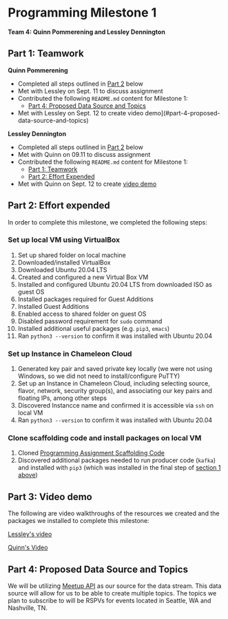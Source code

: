 # Programming Milestone 1

__Team 4: Quinn Pommerening and Lessley Dennington__

## Part 1: Teamwork

__Quinn Pommerening__

* Completed all steps outlined in [Part 2](#part-2-effort-expended) below
* Met with Lessley on Sept. 11 to discuss assignment
* Contributed the following `README.md` content for Milestone 1:
    * [Part 4: Proposed Data Source and Topics](#part-4-proposed-data-source-and-topics)
* Met with Lessley on Sept. 12 to create
video demo](#part-4-proposed-data-source-and-topics)

__Lessley Dennington__

* Completed all steps outlined in [Part 2](#part-2-effort-expended) below
* Met with Quinn on 09.11 to discuss assignment
* Contributed the following `README.md` content for Milestone 1:
    * [Part 1: Teamwork](#part-1-teamwork)
    * [Part 2: Effort Expended](#part-2-effort-expended)
* Met with Quinn on Sept. 12 to create
[video demo](#part-4-proposed-data-source-and-topics)

## Part 2: Effort expended

In order to complete this milestone, we completed the following steps:

### Set up local VM using VirtualBox

1. Set up shared folder on local machine
2. Downloaded/installed VirtualBox
2. Downloaded Ubuntu 20.04 LTS
3. Created and configured a new Virtual Box VM
4. Installed and configured Ubuntu 20.04 LTS from downloaded ISO as guest OS
5. Installed packages required for Guest Additions
6. Installed Guest Additions
7. Enabled access to shared folder on guest OS
8. Disabled password requirement for `sudo` command
9. Installed additional useful packages (e.g. `pip3`, `emacs`)
4. Ran `python3 --version` to confirm it was installed with Ubuntu 20.04

### Set up Instance in Chameleon Cloud

1. Generated key pair and saved private key locally (we were not using
Windows, so we did not need to install/configure PuTTY)
2. Set up an Instance in Chameleon Cloud, including selecting source, flavor,
network, security group(s), and associating our key pairs and floating IPs,
among other steps
3. Discovered Instancce name and confirmed it is accessible via `ssh` on local
VM
4. Ran `python3 --version` to confirm it was installed with Ubuntu 20.04

### Clone scaffolding code and install packages on local VM

1. Cloned
[Programming Assignment Scaffolding Code](https://github.com/asgokhale/CloudComputingCourse)
2. Discovered additional packages needed to run producer code (`kafka`) and
installed with `pip3` (which was installed in the final step of
[section 1 above](#local-vm-setup-using-virtualbox))

## Part 3: Video demo

The following are video walkthroughs of the resources we created and the
packages we installed to complete this milestone:

[Lessley's video](https://vanderbilt365-my.sharepoint.com/:v:/g/personal/lessley_c_dennington_vanderbilt_edu/EXneOe7OnKpJti9PhzZqVYoBPhEfaIuUa8Zac1Id_6Gp9w?e=FJBRWY)

[Quinn's Video](https://vanderbilt365-my.sharepoint.com/:v:/g/personal/quinn_r_pommerening_vanderbilt_edu/EQwPGoI-Y0NAqPcXQYu9-v0B-XFgoQSNb8nmyaW2zttTWw?e=kmV5jg)

## Part 4: Proposed Data Source and Topics

We will be utilizing [Meetup API](https://www.meetup.com/meetup_api/) as our source for the data stream.
This data source will allow for us to be able to create multiple topics.
The topics we plan to subscribe to will be RSPVs for events located in Seattle, WA and Nashville, TN.
